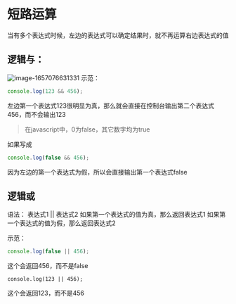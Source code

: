 # 短路运算
当有多个表达式时候，左边的表达式可以确定结果时，就不再运算右边表达式的值
## 逻辑与：
![image-1657076631331](/upload/2022/07/image-1657076631331.png)
示范：
```javascript
console.log(123 && 456);
```
左边第一个表达式123很明显为真，那么就会直接在控制台输出第二个表达式456，而不会输出123
> 在javascript中，0为false，其它数字均为true
> 
如果写成
```javascript
console.log(false && 456);
```
因为左边的第一个表达式为假，所以会直接输出第一个表达式false

## 逻辑或
语法： 表达式1 || 表达式2
如果第一个表达式的值为真，那么返回表达式1
如果第一个表达式的值为假，那么返回表达式2

示范：
```javascript
console.log(false || 456);
```
这个会返回456，而不是false
```javascirpt
console.log(123 || 456);
```
这个会返回123，而不是456
